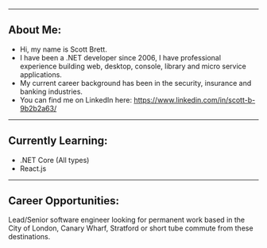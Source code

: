 ---------------------------------------------------------------
About Me:
---------------------------------------------------------------

- Hi, my name is Scott Brett.
- I have been a .NET developer since 2006, I have professional experience building web, desktop, console, library and micro service applications.
- My current career background has been in the security, insurance and banking industries.
- You can find me on LinkedIn here: https://www.linkedin.com/in/scott-b-9b2b2a63/

---------------------------------------------------------------
Currently Learning:
---------------------------------------------------------------

- .NET Core (All types)
- React.js

---------------------------------------------------------------
Career Opportunities:
---------------------------------------------------------------

Lead/Senior software engineer looking for permanent work based in the City of London, Canary Wharf, Stratford or short tube commute from these destinations.
